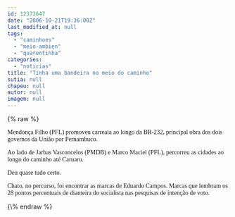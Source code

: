 ```yaml
---
id: 12373647
date: "2006-10-21T19:36:00Z"
last_modified_at: null
tags:
  - "caminhoes"
  - "meio-ambien"
  - "quarentinha"
categories:
  - "noticias"
title: "Tinha uma bandeira no meio do caminho"
sutia: null
chapeu: null
autor: null
imagem: null
---
```

{\% raw %}
<p><P><FONT face=Verdana>Mendonça Filho (PFL) promoveu carreata ao longo da BR-232, principal obra dos dois governos da União por Pernambuco.</FONT></P></p>
<p><P><FONT face=Verdana>Ao lado de Jarbas Vasconcelos (PMDB) e Marco Maciel (PFL), percorreu as cidades ao longo do caminho até Caruaru.</FONT></P></p>
<p><P><FONT face=Verdana>Deu quase tudo certo. </FONT></P></p>
<p><P><FONT face=Verdana>Chato, no percurso, foi encontrar as marcas de Eduardo Campos. Marcas que lembram os 28 pontos percentuais de dianteira do socialista nas pesquisas de intenção de voto.</FONT></P> </p>
{\% endraw %}